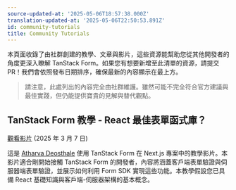 ```yaml
---
source-updated-at: '2025-05-06T18:57:38.000Z'
translation-updated-at: '2025-05-06T22:50:53.891Z'
id: community-tutorials
title: Community Tutorials
---
```


本頁面收錄了由社群創建的教學、文章與影片，這些資源能幫助您從其他開發者的角度更深入瞭解 TanStack Form。如果您有想要新增至此清單的資源，請提交 PR！我們會依照發布日期排序，確保最新的內容顯示在最上方。

> 請注意，此處列出的內容完全由社群維護。雖然可能不完全符合官方建議與最佳實踐，但仍能提供寶貴的見解與替代觀點。

## TanStack Form 教學 - React 最佳表單函式庫？

[觀看影片](https://youtu.be/5oFQd-uAAHo) (2025 年 3 月 7 日)

這是 [Atharva Deosthale](https://links.atharva.codes) 使用 TanStack Form 在 Next.js 專案中的教學影片。本影片適合剛開始接觸 TanStack Form 的開發者，內容將涵蓋客戶端表單驗證與伺服器端表單驗證，並展示如何利用 Form SDK 實現這些功能。本教學假設您已具備 React 基礎知識與客戶端-伺服器架構的基本概念。
